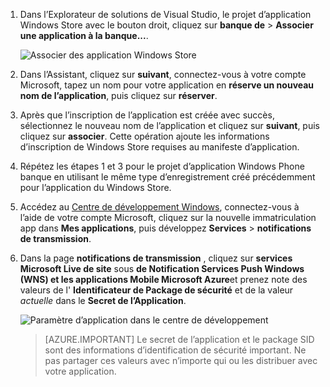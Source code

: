 
1. Dans l’Explorateur de solutions de Visual Studio, le projet d’application Windows Store avec le bouton droit, cliquez sur **banque de** > **Associer une application à la banque...**.

    ![Associer des application Windows Store](./media/app-service-mobile-register-wns/notification-hub-associate-win8-app.png)

2. Dans l’Assistant, cliquez sur **suivant**, connectez-vous à votre compte Microsoft, tapez un nom pour votre application en **réserve un nouveau nom de l’application**, puis cliquez sur **réserver**.

3. Après que l’inscription de l’application est créée avec succès, sélectionnez le nouveau nom de l’application et cliquez sur **suivant**, puis cliquez sur **associer**. Cette opération ajoute les informations d’inscription de Windows Store requises au manifeste d’application.

7. Répétez les étapes 1 et 3 pour le projet d’application Windows Phone banque en utilisant le même type d’enregistrement créé précédemment pour l’application du Windows Store.  

7. Accédez au [Centre de développement Windows](https://dev.windows.com/en-us/overview), connectez-vous à l’aide de votre compte Microsoft, cliquez sur la nouvelle immatriculation app dans **Mes applications**, puis développez **Services** > **notifications de transmission**.

8. Dans la page **notifications de transmission** , cliquez sur **services Microsoft Live de site** sous **de Notification Services Push Windows (WNS) et les applications Mobile Microsoft Azure**et prenez note des valeurs de l' **Identificateur de Package de sécurité** et de la valeur *actuelle* dans le **Secret de l’Application**. 

    ![Paramètre d’application dans le centre de développement](./media/app-service-mobile-register-wns/mobile-services-win8-app-push-auth.png)

    > [AZURE.IMPORTANT] Le secret de l’application et le package SID sont des informations d’identification de sécurité important. Ne pas partager ces valeurs avec n’importe qui ou les distribuer avec votre application.
